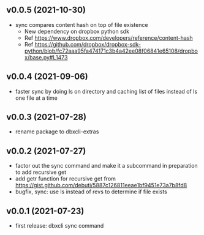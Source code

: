 ## v0.0.5 (2021-10-30)

- sync compares content hash on top of file existence
  - New dependency on dropbox python sdk
  - Ref https://www.dropbox.com/developers/reference/content-hash
  - Ref https://github.com/dropbox/dropbox-sdk-python/blob/fc72aaa95fa474171c3b4a42ee08f06841e65108/dropbox/base.py#L1473


## v0.0.4 (2021-09-06)

- faster sync by doing ls on directory and caching list of files instead of ls one file at a time


## v0.0.3 (2021-07-28)

- rename package to dbxcli-extras


## v0.0.2 (2021-07-27)

- factor out the sync command and make it a subcommand in preparation to add recursive get
- add getr function for recursive get from https://gist.github.com/debuti/5887c126811eeae1bf9451e73a7b8fd8
- bugfix, sync: use ls instead of revs to determine if file exists


## v0.0.1 (2021-07-23)

- first release: dbxcli sync command
